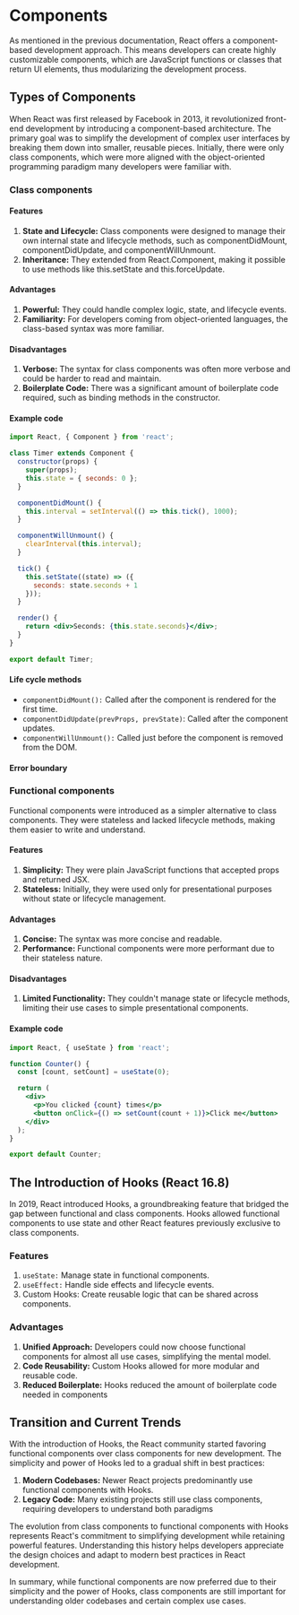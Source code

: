 # Components

As mentioned in the previous documentation, React offers a component-based development approach. This means developers can create highly customizable components, which are JavaScript functions or classes that return UI elements, thus modularizing the development process.

## Types of Components

When React was first released by Facebook in 2013, it revolutionized front-end development by introducing a component-based architecture. The primary goal was to simplify the development of complex user interfaces by breaking them down into smaller, reusable pieces. Initially, there were only class components, which were more aligned with the object-oriented programming paradigm many developers were familiar with.

### Class components

#### Features

1. **State and Lifecycle:** Class components were designed to manage their own internal state and lifecycle methods, such as componentDidMount, componentDidUpdate, and componentWillUnmount.
2. **Inheritance:** They extended from React.Component, making it possible to use methods like this.setState and this.forceUpdate.

#### Advantages

1. **Powerful:** They could handle complex logic, state, and lifecycle events.
2. **Familiarity:** For developers coming from object-oriented languages, the class-based syntax was more familiar.

#### Disadvantages

1. **Verbose:** The syntax for class components was often more verbose and could be harder to read and maintain.
2. **Boilerplate Code:** There was a significant amount of boilerplate code required, such as binding methods in the constructor.

#### Example code

```jsx
import React, { Component } from 'react';

class Timer extends Component {
  constructor(props) {
    super(props);
    this.state = { seconds: 0 };
  }

  componentDidMount() {
    this.interval = setInterval(() => this.tick(), 1000);
  }

  componentWillUnmount() {
    clearInterval(this.interval);
  }

  tick() {
    this.setState((state) => ({
      seconds: state.seconds + 1
    }));
  }

  render() {
    return <div>Seconds: {this.state.seconds}</div>;
  }
}

export default Timer;

```

#### Life cycle methods

- `componentDidMount():` Called after the component is rendered for the first time.
- `componentDidUpdate(prevProps, prevState)`: Called after the component updates.
- `componentWillUnmount():` Called just before the component is removed from the DOM.

#### Error boundary

### Functional components

Functional components were introduced as a simpler alternative to class components. They were stateless and lacked lifecycle methods, making them easier to write and understand.

#### Features

1. **Simplicity:** They were plain JavaScript functions that accepted props and returned JSX.
2. **Stateless:** Initially, they were used only for presentational purposes without state or lifecycle management.

#### Advantages

1. **Concise:** The syntax was more concise and readable.
2. **Performance:** Functional components were more performant due to their stateless nature.

#### Disadvantages

1. **Limited Functionality:** They couldn't manage state or lifecycle methods, limiting their use cases to simple presentational components.

#### Example code

```jsx
import React, { useState } from 'react';

function Counter() {
  const [count, setCount] = useState(0);

  return (
    <div>
      <p>You clicked {count} times</p>
      <button onClick={() => setCount(count + 1)}>Click me</button>
    </div>
  );
}

export default Counter;
```

## The Introduction of Hooks (React 16.8)

In 2019, React introduced Hooks, a groundbreaking feature that bridged the gap between functional and class components. Hooks allowed functional components to use state and other React features previously exclusive to class components.

### Features

1. `useState:` Manage state in functional components.
2. `useEffect:` Handle side effects and lifecycle events.
3. Custom Hooks: Create reusable logic that can be shared across components.

### Advantages

1. **Unified Approach:** Developers could now choose functional components for almost all use cases, simplifying the mental model.
2. **Code Reusability:** Custom Hooks allowed for more modular and reusable code.
3. **Reduced Boilerplate:** Hooks reduced the amount of boilerplate code needed in components

## Transition and Current Trends

With the introduction of Hooks, the React community started favoring functional components over class components for new development. The simplicity and power of Hooks led to a gradual shift in best practices:

1. **Modern Codebases:** Newer React projects predominantly use functional components with Hooks.
2. **Legacy Code:** Many existing projects still use class components, requiring developers to understand both paradigms

The evolution from class components to functional components with Hooks represents React's commitment to simplifying development while retaining powerful features. Understanding this history helps developers appreciate the design choices and adapt to modern best practices in React development.

In summary, while functional components are now preferred due to their simplicity and the power of Hooks, class components are still important for understanding older codebases and certain complex use cases.
